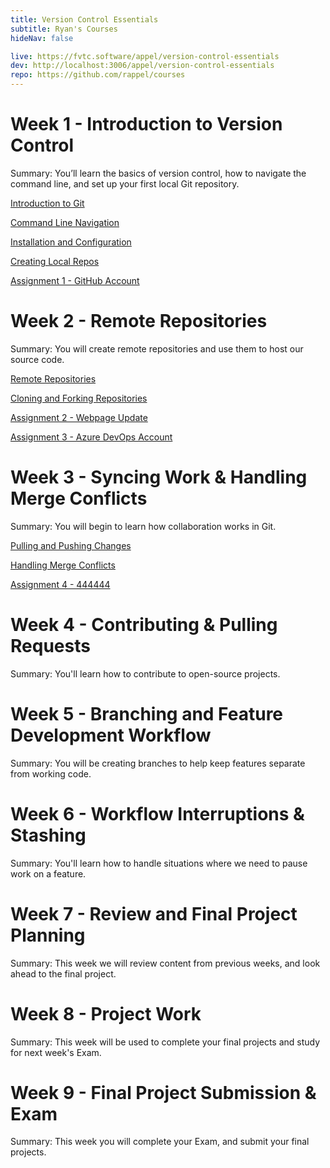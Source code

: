 ```yaml
---
title: Version Control Essentials
subtitle: Ryan's Courses
hideNav: false

live: https://fvtc.software/appel/version-control-essentials
dev: http://localhost:3006/appel/version-control-essentials
repo: https://github.com/rappel/courses
---
```


# Week 1 - Introduction to Version Control

Summary: You’ll learn the basics of version control, how to navigate the command line, and set up your first local Git repository.

[Introduction to Git](/appel/version-control-essentials/intro-to-git)

[Command Line Navigation](/appel/version-control-essentials/cli-navigation)

[Installation and Configuration](/appel/version-control-essentials/install-and-config)

[Creating Local Repos](/appel/version-control-essentials/creating-local-repos)

[Assignment 1 - GitHub Account](/appel/version-control-essentials/assignments/github-account)

# Week 2 - Remote Repositories

Summary: You will create remote repositories and use them to host our source code.

[Remote Repositories](/appel/version-control-essentials/remote-repos)

[Cloning and Forking Repositories](/appel/version-control-essentials/cloning-and-forking)

[Assignment 2 - Webpage Update](/appel/version-control-essentials/assignments/webpage-update)

[Assignment 3 - Azure DevOps Account](/appel/version-control-essentials/assignments/azure-devops-account)

# Week 3 - Syncing Work & Handling Merge Conflicts

Summary: You will begin to learn how collaboration works in Git.

[Pulling and Pushing Changes](/appel/version-control-essentials/pulling-and-pushing)

[Handling Merge Conflicts](/appel/version-control-essentials/merge-conflicts)

[Assignment 4 - 444444](/appel/version-control-essentials/assignments/444444)

# Week 4 - Contributing & Pulling Requests

Summary: You'll learn how to contribute to open-source projects.

# Week 5 - Branching and Feature Development Workflow

Summary: You will be creating branches to help keep features separate from working code.

# Week 6 - Workflow Interruptions & Stashing

Summary: You'll learn how to handle situations where we need to pause work on a feature.

# Week 7 - Review and Final Project Planning

Summary: This week we will review content from previous weeks, and look ahead to the final project.

# Week 8 - Project Work

Summary: This week will be used to complete your final projects and study for next week's Exam.

# Week 9 - Final Project Submission & Exam

Summary: This week you will complete your Exam, and submit your final projects.
